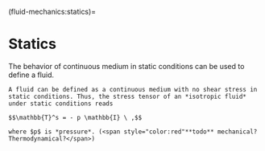 (fluid-mechanics:statics)=
# Statics

The behavior of continuous medium in static conditions can be used to define a fluid. 

```{prf:definition} Fluid
A fluid can be defined as a continuous medium with no shear stress in static conditions. Thus, the stress tensor of an *isotropic fluid* under static conditions reads

$$\mathbb{T}^s = - p \mathbb{I} \ ,$$

where $p$ is *pressure*. (<span style="color:red"**todo** mechanical? Thermodynamical?</span>)
```


